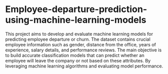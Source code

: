 # Employee-departure-prediction-using-machine-learning-models
This project aims to develop and evaluate machine learning models for predicting employee departure or churn. The dataset contains crucial employee information such as gender, distance from the office, years of experience, salary details, and performance reviews. The main objective is to build accurate classification models that can predict whether an employee will leave the company or not based on these attributes. By leveraging machine learning algorithms and evaluating model performance.
